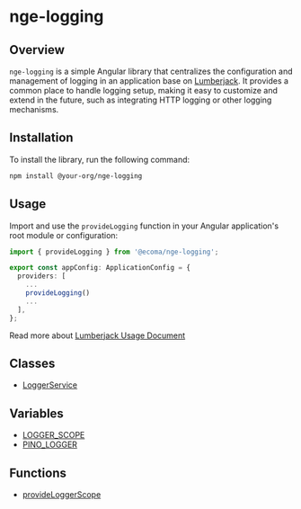 # nge-logging

## Overview

`nge-logging` is a simple Angular library that centralizes the configuration and management of logging in an application base on [Lumberjack](https://ngworker.github.io/lumberjack/). It provides a common place to handle logging setup, making it easy to customize and extend in the future, such as integrating HTTP logging or other logging mechanisms.

## Installation

To install the library, run the following command:

```sh
npm install @your-org/nge-logging
```

## Usage

Import and use the `provideLogging` function in your Angular application's root module or configuration:

```typescript
import { provideLogging } from '@ecoma/nge-logging';

export const appConfig: ApplicationConfig = {
  providers: [
    ...
    provideLogging()
    ...
  ],
};

```

Read more about [Lumberjack Usage Document](https://ngworker.github.io/lumberjack/docs/usage)

## Classes

- [LoggerService](/api/nge-logging/Class.LoggerService.md)

## Variables

- [LOGGER\_SCOPE](/api/nge-logging/Variable.LOGGER_SCOPE.md)
- [PINO\_LOGGER](/api/nge-logging/Variable.PINO_LOGGER.md)

## Functions

- [provideLoggerScope](/api/nge-logging/Function.provideLoggerScope.md)
